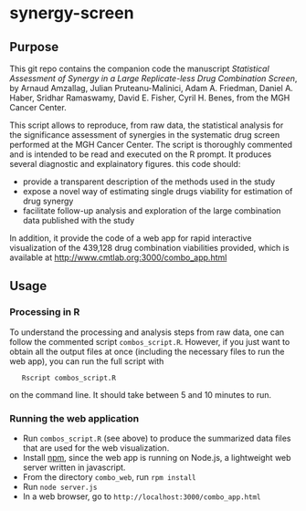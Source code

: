 # synergy-screen

## Purpose
This git repo contains the companion code the manuscript *Statistical Assessment of Synergy
in a Large Replicate-less Drug Combination Screen*, by Arnaud Amzallag, Julian Pruteanu-Malinici,
Adam A. Friedman, Daniel A. Haber, Sridhar Ramaswamy, David E. Fisher, Cyril H. Benes, from the MGH Cancer Center.

This script allows to reproduce, from raw data, the statistical analysis for the significance assessment of synergies in
the systematic drug screen performed at the MGH Cancer Center. The script is thoroughly commented and is intended to be
read and executed on the R prompt. It produces several diagnostic and explainatory figures. 
this code should:
* provide a transparent description of the methods used in the study
* expose a novel way of estimating single drugs viability for estimation of drug synergy
* facilitate follow-up analysis and exploration of the large combination data published with the study

In addition, it provide the code of a web app for rapid interactive visualization of the 439,128 drug combination
viabilities provided, which is available at http://www.cmtlab.org:3000/combo_app.html

## Usage

### Processing in R
To understand the processing and analysis steps from raw data, one can follow the commented script `combos_script.R`.
However, if you just want to obtain all the output files at once (including the necessary files to run the web app),
you can run the full script with
```
   Rscript combos_script.R
```
on the command line. It should take between 5 and 10 minutes to run. 

### Running the web application
* Run `combos_script.R` (see above) to produce the summarized data files that are used for the web visualization.
* Install [npm](https://docs.npmjs.com/getting-started/installing-node), since the web app is running on Node.js,
a lightweight web server written in javascript. 
* From the directory `combo_web`, run `rpm install`
* Run `node server.js`
* In a web browser, go to `http://localhost:3000/combo_app.html`
